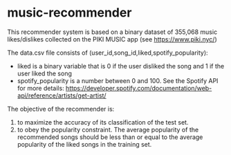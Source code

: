 # music-recommender
This recommender system is based on a binary dataset of 355,068 music likes/dislikes collected on the PIKI MUSIC app (see https://www.piki.nyc/)

The data.csv file consists of (user_id,song_id,liked,spotify_popularity):
- liked is a binary variable that is 0 if the user disliked the song and 1 if the user liked the song
- spotify_popularity is a number between 0 and 100. See the Spotify API for more details: https://developer.spotify.com/documentation/web-api/reference/artists/get-artist/

The objective of the recommender is:
1) to maximize the accuracy of its classification of the test set. 
2) to obey the popularity constraint. The average popularity of the recommended songs should be less than or equal to the average popularity of the liked songs in the training set.

